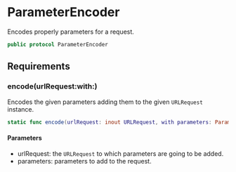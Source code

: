 # ParameterEncoder

Encodes properly parameters for a request.

``` swift
public protocol ParameterEncoder 
```

## Requirements

### encode(urlRequest:​with:​)

Encodes the given parameters adding them to the given `URLRequest` instance.

``` swift
static func encode(urlRequest: inout URLRequest, with parameters: Parameters) throws
```

#### Parameters

  - urlRequest: the `URLRequest` to which parameters are going to be added.
  - parameters: parameters to add to the request.
